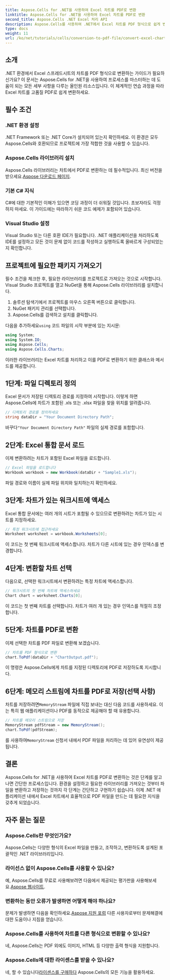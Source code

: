 ```yaml
---
title: Aspose.Cells for .NET을 사용하여 Excel 차트를 PDF로 변환
linktitle: Aspose.Cells for .NET을 사용하여 Excel 차트를 PDF로 변환
second_title: Aspose.Cells .NET Excel 처리 API
description: Aspose.Cells를 사용하여 .NET에서 Excel 차트를 PDF 형식으로 쉽게 변환하는 방법을 알아보세요. 단계별 가이드에는 필수 조건, 설정, 코드 샘플 및 FAQ가 포함되어 있습니다.
type: docs
weight: 11
url: /ko/net/tutorials/cells/conversion-to-pdf-file/convert-excel-charts-to-pdf/
---
```

## 소개

.NET 환경에서 Excel 스프레드시트의 차트를 PDF 형식으로 변환하는 가이드가 필요하신가요? 이 문서는 Aspose.Cells for .NET을 사용하여 프로세스를 마스터하는 데 도움이 되는 모든 세부 사항을 다루는 올인원 리소스입니다. 이 체계적인 연습 과정을 따라 Excel 차트를 고품질 PDF로 쉽게 변환하세요.

## 필수 조건

### .NET 환경 설정
.NET Framework 또는 .NET Core가 설치되어 있는지 확인하세요. 이 환경은 모두 Aspose.Cells와 호환되므로 프로젝트에 가장 적합한 것을 사용할 수 있습니다.

### Aspose.Cells 라이브러리 설치
 Aspose.Cells 라이브러리는 차트에서 PDF로 변환하는 데 필수적입니다. 최신 버전을 받으세요.[Aspose 다운로드 페이지](https://releases.aspose.com/cells/net/).

### 기본 C# 지식
C#에 대한 기본적인 이해가 있으면 코딩 과정이 더 쉬워질 것입니다. 초보자라도 걱정하지 마세요. 이 가이드에는 따라하기 쉬운 코드 예제가 포함되어 있습니다.

### Visual Studio 설정
Visual Studio 또는 다른 호환 IDE가 필요합니다. .NET 애플리케이션을 처리하도록 IDE를 설정하고 모든 것이 문제 없이 코드를 작성하고 실행하도록 올바르게 구성되었는지 확인합니다.

## 프로젝트에 필요한 패키지 가져오기

필수 조건을 체크한 후, 필요한 라이브러리를 프로젝트로 가져오는 것으로 시작합니다. Visual Studio 프로젝트를 열고 NuGet을 통해 Aspose.Cells 라이브러리를 설치합니다.

1. 솔루션 탐색기에서 프로젝트를 마우스 오른쪽 버튼으로 클릭합니다.
2. NuGet 패키지 관리를 선택합니다.
3. Aspose.Cells를 검색하고 설치를 클릭합니다.

 다음을 추가하세요`using` 코드 파일의 시작 부분에 있는 지시문:

```csharp
using System;
using System.IO;
using Aspose.Cells;
using Aspose.Cells.Charts;
```

이러한 라이브러리는 Excel 차트를 처리하고 이를 PDF로 변환하기 위한 클래스와 메서드를 제공합니다.

## 1단계: 파일 디렉토리 정의

Excel 문서가 저장된 디렉토리 경로를 지정하여 시작합니다. 이렇게 하면 Aspose.Cells에 차트가 포함된 .xls 또는 .xlsx 파일을 찾을 위치를 알려줍니다.

```csharp
// 디렉토리 경로를 정의하세요
string dataDir = "Your Document Directory Path";
```

 바꾸다`"Your Document Directory Path"` 파일의 실제 경로를 포함합니다.

## 2단계: Excel 통합 문서 로드

이제 변환하려는 차트가 포함된 Excel 파일을 로드합니다.

```csharp
// Excel 파일을 로드합니다
Workbook workbook = new Workbook(dataDir + "Sample1.xls");
```

파일 경로와 이름이 실제 파일 위치와 일치하는지 확인하세요.

## 3단계: 차트가 있는 워크시트에 액세스

Excel 통합 문서에는 여러 개의 시트가 포함될 수 있으므로 변환하려는 차트가 있는 시트를 지정하세요.

```csharp
// 특정 워크시트에 접근하세요
Worksheet worksheet = workbook.Worksheets[0];
```

이 코드는 첫 번째 워크시트에 액세스합니다. 차트가 다른 시트에 있는 경우 인덱스를 변경합니다.

## 4단계: 변환할 차트 선택

다음으로, 선택한 워크시트에서 변환하려는 특정 차트에 액세스합니다.

```csharp
// 워크시트의 첫 번째 차트에 액세스하세요
Chart chart = worksheet.Charts[0];
```

이 코드는 첫 번째 차트를 선택합니다. 차트가 여러 개 있는 경우 인덱스를 적절히 조정합니다.

## 5단계: 차트를 PDF로 변환

이제 선택한 차트를 PDF 파일로 변환해 보겠습니다.

```csharp
// 차트를 PDF 형식으로 변환
chart.ToPdf(dataDir + "ChartOutput.pdf");
```

이 명령은 Aspose.Cells에게 차트를 지정된 디렉토리에 PDF로 저장하도록 지시합니다.

## 6단계: 메모리 스트림에 차트를 PDF로 저장(선택 사항)

 차트를 저장하려면`MemoryStream` 파일에 직접 보내는 대신 다음 코드를 사용하세요. 이는 특히 웹 애플리케이션이나 PDF를 동적으로 제공해야 할 때 유용합니다.

```csharp
// 차트를 메모리 스트림으로 저장
MemoryStream pdfStream = new MemoryStream();
chart.ToPdf(pdfStream);
```

 를 사용하여`MemoryStream` 신청서 내에서 PDF 파일을 처리하는 데 있어 유연성이 제공됩니다.

## 결론

Aspose.Cells for .NET을 사용하여 Excel 차트를 PDF로 변환하는 것은 단계를 알고 나면 간단한 프로세스입니다. 환경을 설정하고 필요한 라이브러리를 가져오는 것부터 파일을 변환하고 저장하는 것까지 각 단계는 간단하고 구현하기 쉽습니다. 이제 .NET 애플리케이션 내에서 Excel 차트에서 효율적으로 PDF 파일을 만드는 데 필요한 지식을 갖추게 되었습니다.

## 자주 묻는 질문

### Aspose.Cells란 무엇인가요?

Aspose.Cells는 다양한 형식의 Excel 파일을 만들고, 조작하고, 변환하도록 설계된 포괄적인 .NET 라이브러리입니다.

### 라이선스 없이 Aspose.Cells를 사용할 수 있나요?

 예, Aspose.Cells를 무료로 사용해보려면 다음에서 제공되는 평가판을 사용해보세요.[Aspose 웹사이트](https://releases.aspose.com/cells/net/).

### 변환하는 동안 오류가 발생하면 어떻게 해야 하나요?

 문제가 발생하면 다음을 확인하세요.[Aspose 지원 포럼](https://forum.aspose.com/c/cells/9) 다른 사용자로부터 문제해결에 대한 도움이나 지침을 얻습니다.

### Aspose.Cells를 사용하여 차트를 다른 형식으로 변환할 수 있나요?

네, Aspose.Cells는 PDF 외에도 이미지, HTML 등 다양한 출력 형식을 지원합니다.

### Aspose.Cells에 대한 라이센스를 받을 수 있나요?

 네, 할 수 있습니다[라이센스를 구매하다](https://purchase.conholdate.com/buy) Aspose.Cells의 모든 기능을 활용하세요.